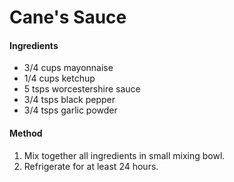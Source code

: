 # Cane's Sauce

#### Ingredients
 - 3/4 cups mayonnaise
 - 1/4 cups ketchup
 - 5 tsps worcestershire sauce
 - 3/4 tsps black pepper
 - 3/4 tsps garlic powder

#### Method
 1. Mix together all ingredients in small mixing bowl.
 2. Refrigerate for at least 24 hours.
